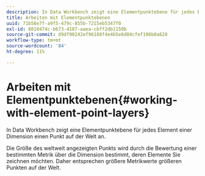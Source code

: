 ```yaml
---
description: In Data Workbench zeigt eine Elementpunktebene für jedes Element einer Dimension einen Punkt auf der Welt an.
title: Arbeiten mit Elementpunktebenen
uuid: 71b58e7f-a9f5-479c-855b-7215eb5347f0
exl-id: 8010474c-b673-4187-aaea-cbff2db1150b
source-git-commit: d9df90242ef96188f4e4b5e6d04cfef196b0a628
workflow-type: tm+mt
source-wordcount: '84'
ht-degree: 11%

---
```


# Arbeiten mit Elementpunktebenen{#working-with-element-point-layers}

In Data Workbench zeigt eine Elementpunktebene für jedes Element einer Dimension einen Punkt auf der Welt an.

Die Größe des weltweit angezeigten Punkts wird durch die Bewertung einer bestimmten Metrik über die Dimension bestimmt, deren Elemente Sie zeichnen möchten. Daher entsprechen größere Metrikwerte größeren Punkten auf der Welt.
